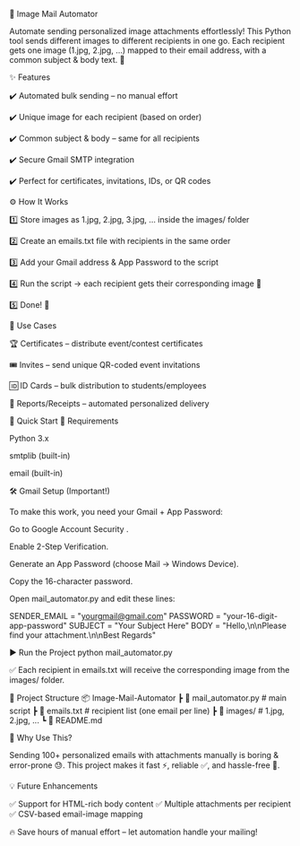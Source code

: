 📧 Image Mail Automator

Automate sending personalized image attachments effortlessly!
This Python tool sends different images to different recipients in one go. Each recipient gets one image (1.jpg, 2.jpg, …) mapped to their email address, with a common subject & body text. 🚀

✨ Features

✔️ Automated bulk sending – no manual effort

✔️ Unique image for each recipient (based on order)

✔️ Common subject & body – same for all recipients

✔️ Secure Gmail SMTP integration

✔️ Perfect for certificates, invitations, IDs, or QR codes


⚙️ How It Works

1️⃣ Store images as 1.jpg, 2.jpg, 3.jpg, … inside the images/ folder

2️⃣ Create an emails.txt file with recipients in the same order

3️⃣ Add your Gmail address & App Password to the script

4️⃣ Run the script → each recipient gets their corresponding image 📩

5️⃣ Done! 🎉

📌 Use Cases

🏆 Certificates – distribute event/contest certificates

🎟️ Invites – send unique QR-coded event invitations

🆔 ID Cards – bulk distribution to students/employees

💼 Reports/Receipts – automated personalized delivery

🚀 Quick Start
🔧 Requirements

Python 3.x

smtplib (built-in)

email (built-in)

🛠️ Gmail Setup (Important!)

To make this work, you need your Gmail + App Password:

Go to Google Account Security
.

Enable 2-Step Verification.

Generate an App Password (choose Mail → Windows Device).

Copy the 16-character password.

Open mail_automator.py and edit these lines:

SENDER_EMAIL = "yourgmail@gmail.com"
PASSWORD = "your-16-digit-app-password"
SUBJECT = "Your Subject Here"
BODY = "Hello,\n\nPlease find your attachment.\n\nBest Regards"

▶️ Run the Project
python mail_automator.py


✅ Each recipient in emails.txt will receive the corresponding image from the images/ folder.

📂 Project Structure
📦 Image-Mail-Automator
 ┣ 📜 mail_automator.py      # main script
 ┣ 📜 emails.txt             # recipient list (one email per line)
 ┣ 📂 images/                # 1.jpg, 2.jpg, ...
 ┗ 📜 README.md

🌟 Why Use This?

Sending 100+ personalized emails with attachments manually is boring & error-prone 😓.
This project makes it fast ⚡, reliable ✅, and hassle-free 🎉.

💡 Future Enhancements

✅ Support for HTML-rich body content
✅ Multiple attachments per recipient
✅ CSV-based email-image mapping

🔥 Save hours of manual effort – let automation handle your mailing!

